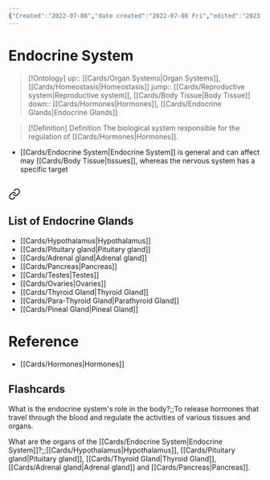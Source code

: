 ```yaml
---
{"Created":"2022-07-08","date created":"2022-07-08 Fri","edited":"2023-04-06 Thu","dg-publish":true,"tags":["Uni/HBIO1010","Uni/LFS112","flashcards/LFS112"],"permalink":"/cards/endocrine-system/","dgPassFrontmatter":true}
---
```


# Endocrine System

> [!Ontology]
> up:: [[Cards/Organ Systems\|Organ Systems]], [[Cards/Homeostasis\|Homeostasis]]
> jump:: [[Cards/Reproductive system\|Reproductive system]], [[Cards/Body Tissue\|Body Tissue]]
> down:: [[Cards/Hormones\|Hormones]], [[Cards/Endocrine Glands\|Endocrine Glands]]

> [!Definition] Definition
> The biological system responsible for the regulation of [[Cards/Hormones\|Hormones]].

- [[Cards/Endocrine System\|Endocrine System]] is general and can affect may [[Cards/Body Tissue\|tissues]], whereas the nervous system has a specific target

## 
<div class="transclusion internal-embed is-loaded"><a class="markdown-embed-link" href="/cards/endocrine-glands/#list-of-endocrine-glands" aria-label="Open link"><svg xmlns="http://www.w3.org/2000/svg" width="24" height="24" viewBox="0 0 24 24" fill="none" stroke="currentColor" stroke-width="2" stroke-linecap="round" stroke-linejoin="round" class="svg-icon lucide-link"><path d="M10 13a5 5 0 0 0 7.54.54l3-3a5 5 0 0 0-7.07-7.07l-1.72 1.71"></path><path d="M14 11a5 5 0 0 0-7.54-.54l-3 3a5 5 0 0 0 7.07 7.07l1.71-1.71"></path></svg></a><div class="markdown-embed">



## List of Endocrine Glands

- [[Cards/Hypothalamus\|Hypothalamus]]
- [[Cards/Pituitary gland\|Pituitary gland]]
- [[Cards/Adrenal gland\|Adrenal gland]]
- [[Cards/Pancreas\|Pancreas]]
- [[Cards/Testes\|Testes]]
- [[Cards/Ovaries\|Ovaries]]
- [[Cards/Thyroid Gland\|Thyroid Gland]]
- [[Cards/Para-Thyroid Gland\|Parathyroid Gland]]
- [[Cards/Pineal Gland\|Pineal Gland]]


</div></div>


# Reference

- [[Cards/Hormones\|Hormones]]

## Flashcards

What is the endocrine system's role in the body?;;To release hormones that travel through the blood and regulate the activities of various tissues and organs.
<!--SR:!2024-05-21,15,170-->

What are the organs of the [[Cards/Endocrine System\|Endocrine System]]?;;[[Cards/Hypothalamus\|Hypothalamus]], [[Cards/Pituitary gland\|Pituitary gland]], [[Cards/Thyroid Gland\|Thyroid Gland]], [[Cards/Adrenal gland\|Adrenal gland]] and [[Cards/Pancreas\|Pancreas]].
<!--SR:!2024-05-19,13,150-->
